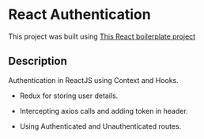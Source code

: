# React Authentication

This project was built using [This React boilerplate project](https://github.com/theomoura/react-starter-kit)

## Description

Authentication in ReactJS using Context and Hooks.

- Redux for storing user details.

- Intercepting axios calls and adding token in header.

- Using Authenticated and Unauthenticated routes.
